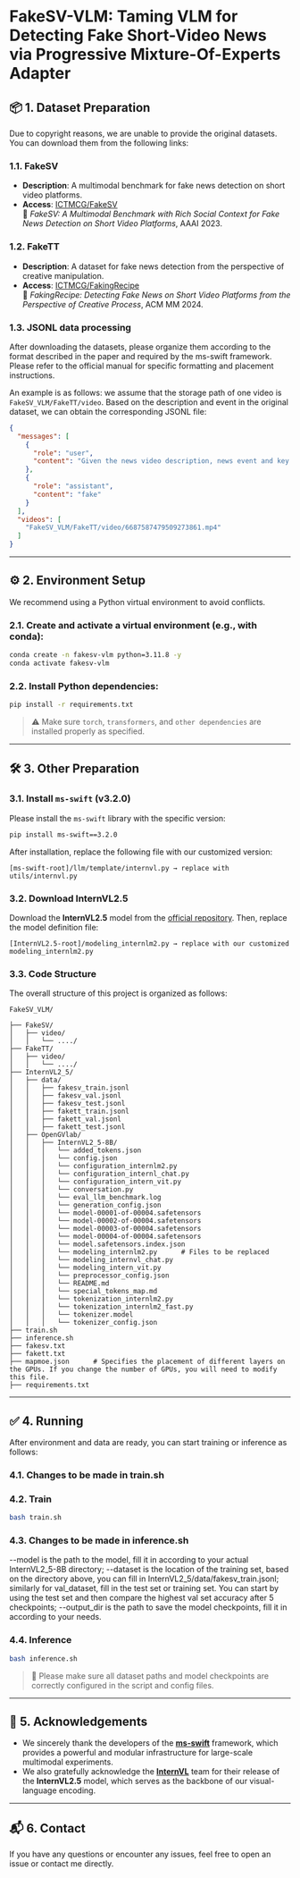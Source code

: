 # FakeSV-VLM: Taming VLM for Detecting Fake Short-Video News via Progressive Mixture-Of-Experts Adapter

## 📦 1. Dataset Preparation

Due to copyright reasons, we are unable to provide the original datasets. You can download them from the following links:

### 1.1. FakeSV

- **Description**: A multimodal benchmark for fake news detection on short video platforms.
- **Access**: [ICTMCG/FakeSV](https://github.com/ICTMCG/FakeSV)  
  📄 *FakeSV: A Multimodal Benchmark with Rich Social Context for Fake News Detection on Short Video Platforms*, AAAI 2023.

### 1.2. FakeTT

- **Description**: A dataset for fake news detection from the perspective of creative manipulation.
- **Access**: [ICTMCG/FakingRecipe](https://github.com/ICTMCG/FakingRecipe)  
  📄 *FakingRecipe: Detecting Fake News on Short Video Platforms from the Perspective of Creative Process*, ACM MM 2024.

### 1.3. JSONL data processing
After downloading the datasets, please organize them according to the format described in the paper and required by the ms-swift framework. Please refer to the official manual for specific formatting and placement instructions. 

An example is as follows: we assume that the storage path of one video is `FakeSV_VLM/FakeTT/video`. Based on the description and event in the original dataset, we can obtain the corresponding JSONL file:

```json
{
  "messages": [
    {
      "role": "user",
      "content": "Given the news video description, news event and key frames, you need to predict the authenticity of the news video. If the video is more likely to be fake news, return fake; otherwise, return real. Please avoid providing ambiguous evaluations such as undetermined. News video description: Jimmy Fallon ripped off Donald Trump's toupee, News event: Trump toupee video, News video key frames: <video>, Your prediction (no need to give your analysis, return real or fake only):"
    },
    {
      "role": "assistant",
      "content": "fake"
    }
  ],
  "videos": [
    "FakeSV_VLM/FakeTT/video/6687587479509273861.mp4"
  ]
}
```

---

## ⚙️ 2. Environment Setup

We recommend using a Python virtual environment to avoid conflicts.

### 2.1. Create and activate a virtual environment (e.g., with conda):

```bash
conda create -n fakesv-vlm python=3.11.8 -y
conda activate fakesv-vlm
```

### 2.2. Install Python dependencies:

```bash
pip install -r requirements.txt
```

> ⚠️ Make sure `torch`, `transformers`, and `other dependencies` are installed properly as specified.

---

## 🛠️ 3. Other Preparation

### 3.1. Install `ms-swift` (v3.2.0)

Please install the `ms-swift` library with the specific version:

```bash
pip install ms-swift==3.2.0
```

After installation, replace the following file with our customized version:

```text
[ms-swift-root]/llm/template/internvl.py → replace with utils/internvl.py
```

### 3.2. Download InternVL2.5

Download the **InternVL2.5** model from the [official repository](https://github.com/OpenGVLab/InternVL). Then, replace the model definition file:

```text
[InternVL2.5-root]/modeling_internlm2.py → replace with our customized modeling_internlm2.py
```

### 3.3. Code Structure

The overall structure of this project is organized as follows:

```text
FakeSV_VLM/

├── FakeSV/
│   ├── video/
│   │   └── ..../
├── FakeTT/       
│   ├── video/
│   │   └── ..../            
├── InternVL2_5/                            
│   ├── data/
│   │   ├── fakesv_train.jsonl        
│   │   ├── fakesv_val.jsonl           
│   │   ├── fakesv_test.jsonl        
│   │   ├── fakett_train.jsonl        
│   │   ├── fakett_val.jsonl           
│   │   ├── fakett_test.jsonl    
│   ├── OpenGVlab/
│   │   ├── InternVL2_5-8B/
│   │   │   └── added_tokens.json       
│   │   │   └── config.json           
│   │   │   └── configuration_internlm2.py
│   │   │   └── configuration_internl_chat.py
│   │   │   └── configuration_intern_vit.py
│   │   │   └── conversation.py         
│   │   │   └── eval_llm_benchmark.log 
│   │   │   └── generation_config.json 
│   │   │   └── model-00001-of-00004.safetensors 
│   │   │   └── model-00002-of-00004.safetensors
│   │   │   └── model-00003-of-00004.safetensors 
│   │   │   └── model-00004-of-00004.safetensors 
│   │   │   └── model.safetensors.index.json
│   │   │   └── modeling_internlm2.py      # Files to be replaced
│   │   │   └── modeling_internvl_chat.py
│   │   │   └── modeling_intern_vit.py
│   │   │   └── preprocessor_config.json
│   │   │   └── README.md                
│   │   │   └── special_tokens_map.md     
│   │   │   └── tokenization_internlm2.py 
│   │   │   └── tokenization_internlm2_fast.py 
│   │   │   └── tokenizer.model           
│   │   │   └── tokenizer_config.json   
├── train.sh
├── inference.sh
├── fakesv.txt
├── fakett.txt
├── mapmoe.json      # Specifies the placement of different layers on the GPUs. If you change the number of GPUs, you will need to modify this file.             
├── requirements.txt                                      
```

---

## ✅ 4. Running

After environment and data are ready, you can start training or inference as follows:

### 4.1. Changes to be made in train.sh

### 4.2. Train

```bash
bash train.sh
```

### 4.3. Changes to be made in inference.sh

--model is the path to the model, fill it in according to your actual InternVL2_5-8B directory; --dataset is the location of the training set, based on the directory above, you can fill in InternVL2_5/data/fakesv_train.jsonl; similarly for val_dataset, fill in the test set or training set. You can start by using the test set and then compare the highest val set accuracy after 5 checkpoints; --output_dir is the path to save the model checkpoints, fill it in according to your needs.

### 4.4. Inference

```bash
bash inference.sh
```

> 📌 Please make sure all dataset paths and model checkpoints are correctly configured in the script and config files.

---

## 🙏 5. Acknowledgements

- We sincerely thank the developers of the [**ms-swift**](https://github.com/modelscope/ms-swift) framework, which provides a powerful and modular infrastructure for large-scale multimodal experiments.
- We also gratefully acknowledge the [**InternVL**](https://github.com/OpenGVLab/InternVL) team for their release of the **InternVL2.5** model, which serves as the backbone of our visual-language encoding.

---

## 📬 6. Contact

If you have any questions or encounter any issues, feel free to open an issue or contact me directly.

